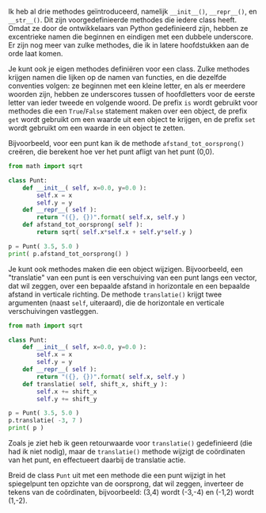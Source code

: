 Ik heb al drie methodes geïntroduceerd, namelijk `__init__()`,
`__repr__()`, en `__str__()`. Dit zijn voorgedefinieerde methodes die
iedere class heeft. Omdat ze door de ontwikkelaars van Python
gedefinieerd zijn, hebben ze excentrieke namen die beginnen en eindigen
met een dubbele underscore. Er zijn nog meer van zulke methodes, die ik
in latere hoofdstukken aan de orde laat komen.

Je kunt ook je eigen methodes definiëren voor een class. Zulke methodes
krijgen namen die lijken op de namen van functies, en die dezelfde
conventies volgen: ze beginnen met een kleine letter, en als er meerdere
woorden zijn, hebben ze underscores tussen of hoofdletters voor de
eerste letter van ieder tweede en volgende woord. De prefix `is` wordt
gebruikt voor methodes die een `True`/`False` statement maken over een
object, de prefix `get` wordt gebruikt om een waarde uit een object te
krijgen, en de prefix `set` wordt gebruikt om een waarde in een object
te zetten.

Bijvoorbeeld, voor een punt kan ik de methode `afstand_tot_oorsprong()`
creëren, die berekent hoe ver het punt afligt van het punt (0,0).

```python
from math import sqrt

class Punt:
    def __init__( self, x=0.0, y=0.0 ):
        self.x = x
        self.y = y
    def __repr__( self ):
        return "({}, {})".format( self.x, self.y )
    def afstand_tot_oorsprong( self ):
        return sqrt( self.x*self.x + self.y*self.y )

p = Punt( 3.5, 5.0 )
print( p.afstand_tot_oorsprong() )
```

Je kunt ook methodes maken die een object wijzigen. Bijvoorbeeld, een
"translatie" van een punt is een verschuiving van een punt langs een
vector, dat wil zeggen, over een bepaalde afstand in horizontale en een
bepaalde afstand in verticale richting. De methode `translatie()` krijgt
twee argumenten (naast `self`, uiteraard), die de horizontale en
verticale verschuivingen vastleggen.

```python
from math import sqrt

class Punt:
    def __init__( self, x=0.0, y=0.0 ):
        self.x = x
        self.y = y
    def __repr__( self ):
        return "({}, {})".format( self.x, self.y )
    def translatie( self, shift_x, shift_y ):
        self.x += shift_x
        self.y += shift_y

p = Punt( 3.5, 5.0 )
p.translatie( -3, 7 )
print( p )
```

Zoals je ziet heb ik geen retourwaarde voor `translatie()` gedefinieerd
(die had ik niet nodig), maar de `translatie()` methode wijzigt de
coördinaten van het punt, en effectueert daarbij de translatie actie.

Breid de class `Punt` uit met een methode die een punt wijzigt in het
spiegelpunt ten opzichte van de oorsprong, dat wil zeggen, inverteer de
tekens van de coördinaten, bijvoorbeeld: (3,4) wordt (-3,-4) en (-1,2)
wordt (1,-2).
